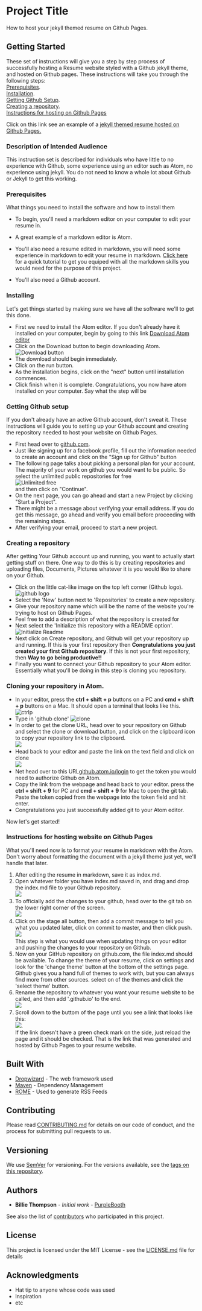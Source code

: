 # Project Title

How to host your jekyll themed resume on Github Pages.

## Getting Started

These set of instructions will give you a step by step process of successfully hosting a Resume website styled with a Github jekyll theme, and hosted on Github pages. These instructions will take you through the following steps:  
[Prerequisites](https://github.com/ukwenyam/UkwenyaMichael.github.io#prerequisites).  
[Installation](https://github.com/ukwenyam/UkwenyaMichael.github.io/blob/master/README.md#installing).  
[Getting Github Setup](https://github.com/ukwenyam/UkwenyaMichael.github.io/blob/master/README.md#getting-github-setup).  
[Creating a repository](https://github.com/ukwenyam/UkwenyaMichael.github.io/blob/master/README.md#creating-a-repository).  
[Instructions for hosting on Github Pages](https://github.com/ukwenyam/UkwenyaMichael.github.io/blob/master/README.md#instructions-for-hosting-website-on-github-pages)


Click on this link see an example of a [jekyll themed resume hosted on Github Pages.](https://ukwenyam.github.io/UkwenyaMichael.github.io/)

### Description of Intended Audience

This instruction set is described for individuals who have little to no experience with Github, some experience using an editor such as Atom, no experience using jekyll. You do not need to know a whole lot about Github or Jekyll to get this working.

### Prerequisites

What things you need to install the software and how to install them

* To begin, you'll need a markdown editor on your computer to edit your resume in.
 *  A great example of a markdown editor is Atom.
* You'll also need a resume edited in markdown, you will need some experience in markdown to edit your resume in markdown. [Click here](https://www.markdowntutorial.com/) for a quick tutorial to get you equiped with all the markdown skills you would need for the purpose of this project.

* You'll also need a Github account.


### Installing

Let's get things started by making sure we have all the software we'll to get this done.
* First we need to install the Atom editor. If you don't already have it installed on your computer, begin by going to this link [Download Atom editor](http://www.atom.io)
* Click on the  Download button to begin downloading Atom.  
![Download button](https://i.imgur.com/XWrGOOC.png)  
* The download should begin immediately.
* Click on the run button.
* As the installation begins, click on the "next"  button until installation commences.
* Click finish when it is complete. Congratulations, you now have atom installed on your computer.
Say what the step will be

### Getting Github setup

If you don't already have an active Github account, don't sweat it. These instructions will guide you to setting up your Github account and creating the repository needed to host your website on Github Pages.
* First head over to [github.com](http://www.github.com).
* Just like signing up for a facebook profile, fill out the information needed to create an account and click on the "Sign up for Github" button
* The following page talks about picking a personal plan for your account. The majority of your work on github you would want to be public. So select the unlimited  public repositories for free  
![Unlimited free](https://i.imgur.com/TcRiuJh.png)  
and then click on "Continue".
* On the next page, you can go ahead and start a new Project by clicking "Start a Project".
* There might be a message about verifying your email address. If you do get this message, go ahead and verify you email before proceeding with the remaining steps.
* After verifying your email, proceed to start a new project.

### Creating a repository

After getting Your Github account up and running, you want to actually start getting stuff on there. One way to do this is by creating repositories and uploading files, Documents, Pictures whatever it is you would like to share on your Github.
* Click on the little cat-like image on the top left corner (Github logo).    
  ![github logo](https://i.imgur.com/8gYpkGw.png)    
* Select the 'New' button next to 'Repositories' to create a new repository.
* Give your repository name which will be the name of the website you're trying to host on Github Pages.
* Feel free to add a description of what the repository is created for
* Next select the 'Initialize this repository with a README option'.  
![Initialize Readme](https://i.imgur.com/su6EGZe.png)  
* Next click on Create repository, and Github will get your repository up and running.
If this is your first repository then
 **Congratulations you just created your first Github repository**. If this is not your first repository, then **Way to go being productive!!**  
 * Finally you want to connect your Github repository to your Atom editor. Essentially what you'll be doing in this step is cloning you repository.

### Cloning your repository in Atom.  
* In your editor, press the **ctrl + shift + p** buttons on a PC and **cmd + shift + p** buttons on a Mac. It should open a terminal that looks like this.  
![ctrlp](https://i.imgur.com/Lcx5oFm.png)  
* Type in 'github clone'
![clone](https://i.imgur.com/h51HPRP.gif)  
* In order to get the clone URL, head over to your repository on Github and select the clone or download button, and click on the clipboard icon to copy your repository link to the clipboard.   
![](https://i.imgur.com/Cs2zAj0.gif)  
* Head back to your editor and paste the link on the text field and click on clone  
![](https://i.imgur.com/6ThNCME.gif)
* Net head over to this URL[github.atom.io/login](http://www.github.atom.io/login) to get the token you would need to authorize Github on Atom.
* Copy the link from the webpage and head back to your editor. press the **ctrl + shift + 9** for PC and **cmd + shift + 9** for Mac to open the git tab. Paste the token copied from the webpage into the token field and hit enter.
* Congratulations you just successfully added git to your Atom editor.  

Now let's get started!

### Instructions for hosting website on Github Pages

What you'll need now is to format your resume in markdown with the Atom. Don't worry about formatting the document with a jekyll theme just yet, we'll handle that later.
1. After editing the resume in markdown, save it as index.md.  
2. Open whatever folder you have index.md saved in, and drag and drop the index.md file to your Github repository.  
![](https://i.imgur.com/oeRpBN8.gif)  
3. To officially add the changes to your github, head over to the git tab on the lower right corner of the screen.  
![](https://i.imgur.com/MjhxoZQ.png)  
4. Click on the stage all button, then add a commit message to tell you what you updated later, click on commit to master, and then click push.  
![](https://i.imgur.com/D7Uft65.gif)  
This step is what you would use when updating things on your editor and pushing the changes to your repository on Github.
5. Now on your GitHub repository on github.com, the file index.md should be available. To change the theme of your resume, click on settings and look for the 'change theme' button at the bottom of the settings page. Github gives you a hand full of themes to work with, but you can always find more from other sources. select on of the themes and click the 'select theme' button.
6. Rename the repository to whatever you want your resume website to be called, and then add '.github.io' to the end.  
![](https://i.imgur.com/1lQwjZ9.gif)  
7. Scroll down to the buttom of the page until you see a link that looks like this:  
![](https://i.imgur.com/J5BzRnD.png).  
If the link doesn't have a green check mark on the side, just reload the page and it should be checked. That is the link that was generated and hosted by Github Pages to your resume website.


## Built With

* [Dropwizard](http://www.dropwizard.io/1.0.2/docs/) - The web framework used
* [Maven](https://maven.apache.org/) - Dependency Management
* [ROME](https://rometools.github.io/rome/) - Used to generate RSS Feeds

## Contributing

Please read [CONTRIBUTING.md](https://gist.github.com/PurpleBooth/b24679402957c63ec426) for details on our code of conduct, and the process for submitting pull requests to us.

## Versioning

We use [SemVer](http://semver.org/) for versioning. For the versions available, see the [tags on this repository](https://github.com/your/project/tags).

## Authors

* **Billie Thompson** - *Initial work* - [PurpleBooth](https://github.com/PurpleBooth)

See also the list of [contributors](https://github.com/your/project/contributors) who participated in this project.

## License

This project is licensed under the MIT License - see the [LICENSE.md](LICENSE.md) file for details

## Acknowledgments

* Hat tip to anyone whose code was used
* Inspiration
* etc
